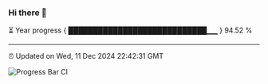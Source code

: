 ### Hi there 👋

⏳ Year progress { ████████████████████████████▁▁ } 94.52 %

---

⏰ Updated on Wed, 11 Dec 2024 22:42:31 GMT

![Progress Bar CI](https://github.com/IshwaranRudhara/GIT-ACTION/workflows/Progress%20Bar%20CI/badge.svg)
